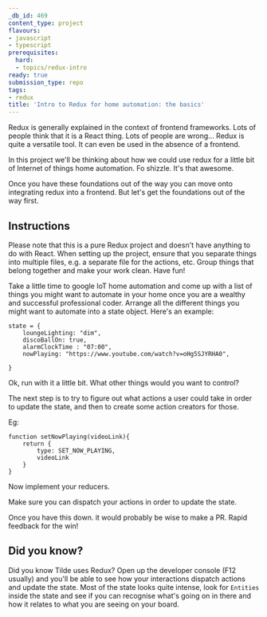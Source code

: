 ```yaml
---
_db_id: 469
content_type: project
flavours:
- javascript
- typescript
prerequisites:
  hard:
  - topics/redux-intro
ready: true
submission_type: repo
tags:
- redux
title: 'Intro to Redux for home automation: the basics'
---
```


Redux is generally explained in the context of frontend frameworks. Lots of people think that it is a React thing. Lots of people are wrong... Redux is quite a versatile tool. It can even be used in the absence of a frontend.

In this project we'll be thinking about how we could use redux for a little bit of Internet of things home automation. Fo shizzle. It's that awesome.

Once you have these foundations out of the way you can move onto integrating redux into a frontend. But let's get the foundations out of the way first.

## Instructions

Please note that this is a pure Redux project and doesn't have anything to do with React. When setting up the project, ensure that you separate things into multiple files, e.g. a separate file for the actions, etc. Group things that belong together and make your work clean. Have fun!

Take a little time to google IoT home automation and come up with a list of things you might want to automate in your home once you are a wealthy and successful professional coder. Arrange all the different things you might want to automate into a state object. Here's an example:

```
state = {
    loungeLighting: "dim",
    discoBallOn: true,
    alarmClockTime : "07:00",
    nowPlaying: "https://www.youtube.com/watch?v=oHg5SJYRHA0",

}
```

Ok, run with it a little bit. What other things would you want to control?

The next step is to try to figure out what actions a user could take in order to update the state, and then to create some action creators for those.

Eg:

```
function setNowPlaying(videoLink){
    return {
        type: SET_NOW_PLAYING,
        videoLink
    }
}
```

Now implement your reducers.

Make sure you can dispatch your actions in order to update the state.

Once you have this down. it would probably be wise to make a PR. Rapid feedback for the win!

## Did you know?

Did you know Tilde uses Redux? Open up the developer console (F12 usually) and you'll be able to see how your interactions dispatch actions and update the state. Most of the state looks quite intense, look for `Entities` inside the state and see if you can recognise what's going on in there and how it relates to what you are seeing on your board.